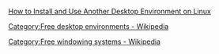 
[How to Install and Use Another Desktop Environment on Linux](https://www.howtogeek.com/193129/how-to-install-and-use-another-desktop-environment-on-linux/)

[Category:Free desktop environments - Wikipedia](https://en.wikipedia.org/wiki/Category:Free_desktop_environments)

[Category:Free windowing systems - Wikipedia](https://en.wikipedia.org/wiki/Category:Free_windowing_systems)
